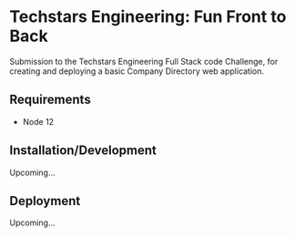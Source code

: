 # Techstars Engineering: Fun Front to Back

Submission to the Techstars Engineering Full Stack code Challenge, for creating and deploying a basic Company Directory web application.

## Requirements

- Node 12

## Installation/Development
Upcoming...

## Deployment
Upcoming...
